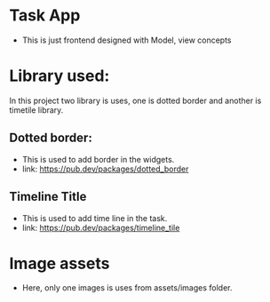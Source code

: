 # Task App
- This is just frontend designed with Model, view concepts

# Library used:
In this project two library is uses, one is dotted border and another is timetile library.
## Dotted border: 
- This is used to add border in the widgets.
- link: https://pub.dev/packages/dotted_border

## Timeline Title 
- This is used to add time line in the task.
- link: https://pub.dev/packages/timeline_tile

# Image assets
- Here, only one images is uses from assets/images folder.
